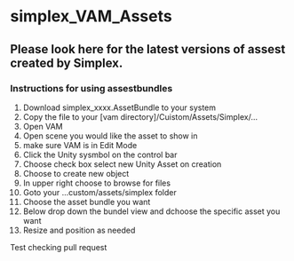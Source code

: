 # simplex_VAM_Assets

## Please look here for the latest versions of assest created by Simplex.

### Instructions for using assestbundles
1) Download simplex_xxxx.AssetBundle to your system
2) Copy the file to your [vam directory]/Cuistom/Assets/Simplex/...
3) Open VAM
4) Open scene you would like the asset to show in
5) make sure VAM is in Edit Mode
6) Click the Unity sysmbol on the control bar
7) Choose check box select new Unity Asset on creation
8) Choose to create new object
9) In upper right choose to browse for files
10) Goto your ...custom/assets/simplex folder
11) Choose the asset bundle you want
12) Below drop down the bundel view and dchoose the specific asset you want
13) Resize and position as needed

Test checking pull request
